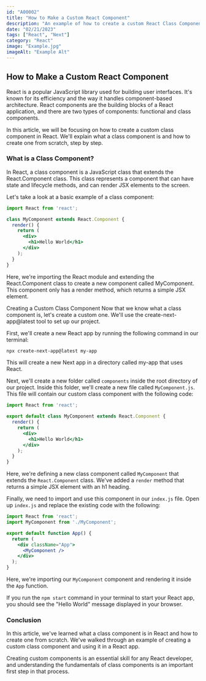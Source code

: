 ```yaml
---
id: "A00002"
title: "How to Make a Custom React Component"
description: "An example of how to create a custom React Class Component."
date: "02/21/2023"
tags: ["React", "Next"]
category: "React"
image: "Example.jpg"
imageAlt: "Example Alt"
---
```

## How to Make a Custom React Component
React is a popular JavaScript library used for building user interfaces. It's known for its efficiency and the way it handles component-based architecture. React components are the building blocks of a React application, and there are two types of components: functional and class components.

In this article, we will be focusing on how to create a custom class component in React. We'll explain what a class component is and how to create one from scratch, step by step.

### What is a Class Component?
In React, a class component is a JavaScript class that extends the React.Component class. This class represents a component that can have state and lifecycle methods, and can render JSX elements to the screen.

Let's take a look at a basic example of a class component:

``` jsx
import React from 'react';

class MyComponent extends React.Component {
  render() {
    return (
      <div>
        <h1>Hello World</h1>
      </div>
    );
  }
}
```
Here, we're importing the React module and extending the React.Component class to create a new component called MyComponent. This component only has a render method, which returns a simple JSX element.

Creating a Custom Class Component
Now that we know what a class component is, let's create a custom one. We'll use the create-next-app@latest tool to set up our project.

First, we'll create a new React app by running the following command in our terminal:

``` bash
npx create-next-app@latest my-app
```
This will create a new Next app in a directory called my-app that uses React.

Next, we'll create a new folder called `components` inside the root directory of our project. Inside this folder, we'll create a new file called `MyComponent.js`. This file will contain our custom class component with the following code:
``` jsx
import React from 'react';

export default class MyComponent extends React.Component {
  render() {
    return (
      <div>
        <h1>Hello World</h1>
      </div>
    );
  }
}
```
Here, we're defining a new class component called `MyComponent` that extends the `React.Component` class. We've added a `render` method that returns a simple JSX element with an h1 heading.

Finally, we need to import and use this component in our `index.js` file. Open up `index.js` and replace the existing code with the following:

``` jsx
import React from 'react';
import MyComponent from './MyComponent';

export default function App() {
  return (
    <div className="App">
      <MyComponent />
    </div>
  );
}
```
Here, we're importing our `MyComponent` component and rendering it inside the `App` function.

If you run the `npm start` command in your terminal to start your React app, you should see the "Hello World" message displayed in your browser.

### Conclusion
In this article, we've learned what a class component is in React and how to create one from scratch. We've walked through an example of creating a custom class component and using it in a React app.

Creating custom components is an essential skill for any React developer, and understanding the fundamentals of class components is an important first step in that process.
